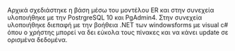 Αρχικά σχεδιάστηκε  η βάση μέσω του μοντέλου  ER  και στην συνεχεία υλοποιήθηκε με την PostrgreSQL 10 και PgAdmin4. Στην συνεχεία υλοποιήθηκε διεπαφή με την βοήθεια .NET των  windowsforms με visual c# όπου ο χρήστης μπορεί να δει εύκολα τους πίνακες και να κάνει  update  σε ορισμένα δεδομένα.
